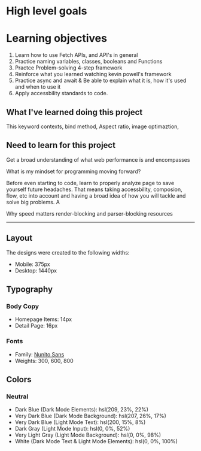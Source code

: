 
# High level goals 


# Learning objectives

1. Learn how to use Fetch APIs, and API's in general
2. Practice naming variables, classes, booleans and Functions
3. Practce Problem-solving 4-step framework 
4. Reinforce what you learned watching kevin powell's framework
5. Practice async and await & Be able to explain what it is, how it's used and when to use it
6. Apply accessbility standards to code.


## What I've learned doing this project
This keyword contexts, bind method, Aspect ratio, image optimaztion, 

## Need to learn for this project 

Get a broad understanding of what web performance is and encompasses

What is my mindset for programming moving forward?

Before even starting to code, learn to properly analyze page to save yourself future headaches. That means taking accessbility, composion, flow, etc into account and having a broad idea of how you will tackle and solve big problems. A

Why speed matters
  render-blocking and parser-blocking resources


---


## Layout
The designs were created to the following widths:

- Mobile: 375px
- Desktop: 1440px


## Typography

### Body Copy

- Homepage Items: 14px
- Detail Page: 16px 

### Fonts

- Family: [Nunito Sans](https://fonts.google.com/specimen/Nunito+Sans)
- Weights: 300, 600, 800


## Colors

### Neutral

- Dark Blue (Dark Mode Elements): hsl(209, 23%, 22%)
- Very Dark Blue (Dark Mode Background): hsl(207, 26%, 17%)
- Very Dark Blue (Light Mode Text): hsl(200, 15%, 8%)
- Dark Gray (Light Mode Input): hsl(0, 0%, 52%)
- Very Light Gray (Light Mode Background): hsl(0, 0%, 98%)
- White (Dark Mode Text & Light Mode Elements): hsl(0, 0%, 100%)




